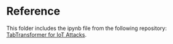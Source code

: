 # Reference 

This folder includes the ipynb file from the following repository:
[TabTransformer for IoT Attacks](https://github.com/brunabazaluk/tabtransformer_iot_attacks).
